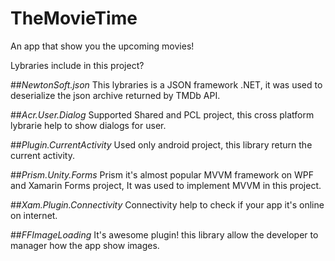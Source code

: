 # TheMovieTime
An app that show you the upcoming movies!

Lybraries include in this project?

##*NewtonSoft.json*
This lybraries is a JSON framework .NET, it was used to deserialize the json archive returned by TMDb API.

##*Acr.User.Dialog*
Supported Shared and PCL project, this cross platform lybrarie help to show dialogs for user.

##*Plugin.CurrentActivity*
Used only android project, this library return the current activity.

##*Prism.Unity.Forms*
Prism it's almost popular MVVM framework on WPF and Xamarin Forms project, It was used to implement MVVM in this project.

##*Xam.Plugin.Connectivity*
Connectivity help to check if your app it's online on internet.

##*FFImageLoading*
It's awesome plugin! this library allow the developer to manager how the app show images.
